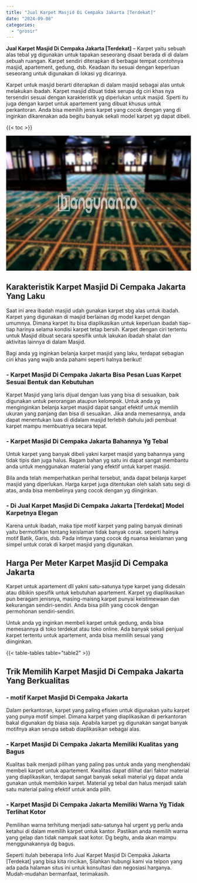 ```yaml
---
title: "Jual Karpet Masjid Di Cempaka Jakarta [Terdekat]"
date: "2024-09-08"
categories: 
  - "grosir"
---
```


**Jual Karpet Masjid Di Cempaka Jakarta \[Terdekat\]** – Karpet yaitu sebuah alas tebal yg digunakan untuk tapakan seseorang disaat berada di di dalam sebuah ruangan. Karpet sendiri diterapkan di berbagai tempat contohnya masjid, apartement, gedung, dsb. Keadaan itu sesuai dengan keperluan seseorang untuk digunakan di lokasi yg dicarinya.

Karpet untuk masjid berarti diterapkan di dalam masjid sebagai alas untuk melakukan ibadah. Karpet masjid dibuat tidak serupa dg ciri khas nya tersendiri sesuai dengan karakteristik yg diperlukan untuk masjid. Sperti itu juga dengan karpet untuk apartement yang dibuat khusus untuk perkantoran. Anda bisa memilih jenis karpet yang cocok dengan yang di inginkan dikarenakan ada begitu banyak sekali model karpet yg dapat dibeli.

{{< toc >}}

![Jual Karpet Masjid Di Cempaka Jakarta [Terdekat]](/images/grosir-karpet-murah-67.png)

## Karakteristik Karpet Masjid Di Cempaka Jakarta Yang Laku

Saat ini area ibadah masjid udah gunakan karpet sbg alas untuk ibadah. Karpet yang digunakan di masjid berlainan dg model karpet dengan umumnya. Dimana karpet itu bisa diaplikasikan untuk keperluan ibadah tiap-tiap harinya selama kondisi karpet tetap bersih. Karpet dengan ciri tertentu untuk Masjid dibuat secara spesifik untuk lakukan ibadah shalat dan aktivitas lainnya di dalam Masjid.

Bagi anda yg inginkan belanja karpet masjid yang laku, terdapat sebagian ciri khas yang wajib anda pahami seperti halnya berikut!

### \- Karpet Masjid Di Cempaka Jakarta Bisa Pesan Luas Karpet Sesuai Bentuk dan Kebutuhan

Karpet Masjid yang laris dijual dengan luas yang bisa di sesuaikan, baik digunakan untuk perorangan ataupun kelompok. Untuk anda yg menginginkan belanja karpet masjid dapat sangat efektif untuk memliih ukuran yang panjang dan bisa di sesuaikan. Jika anda memesannya, anda dapat menentukan luas di didalam masjid terlebih dahulu jadi pembuat karpet mampu membuatnya secara tepat.

### \- Karpet Masjid Di Cempaka Jakarta Bahannya Yg Tebal

Untuk karpet yang banyak dibeli yakni karpet masjid yang bahannya yang tidak tipis dan juga halus. Ragam bahan yg satu ini dapat sangat membantu anda untuk menggunakan material yang efektif untuk karpet masjid.

Bila anda telah memperhatikan perihal tersebut, anda dapat belanja karpet masjid yang diperlukan. Harga karpet juga ditentukan oleh salah satu segi di atas, anda bisa membelinya yang cocok dengan yg diinginkan.

### \- Di Jual Karpet Masjid Di Cempaka Jakarta \[Terdekat\] Model Karpetnya Elegan

Karena untuk ibadah, maka tipe motif karpet yang paling banyak diminati yaitu bermotifkan tentang keislaman tidak banyak corak. seperti halnya motif Batik, Garis, dsb. Pada intinya yang cocok dg nuansa keislaman yang simpel untuk corak di karpet masjid yang digunakan.

## Harga Per Meter Karpet Masjid Di Cempaka Jakarta

Karpet untuk apartement dll yakni satu-satunya type karpet yang didesain atau dibikin spesifik untuk kebutuhan apartement. Karpet yg diaplikasikan pun beragam jenisnya, masing-maisng karpet punyai keistimewaan dan kekurangan sendiri-sendiri. Anda bisa pilih yang cocok dengan permohonan sendiri-sendiri.

Untuk anda yg inginkan membeli karpet untuk gedung, anda bisa memesannya di toko terdekat atau toko online. Ada banyak sekali penjual karpet tertentu untuk apartement, anda bisa memilih sesuai yang diinginkan.

{{< table-tables table="table2" >}}

## Trik Memilih Karpet Masjid Di Cempaka Jakarta Yang Berkualitas

### \- motif Karpet Masjid Di Cempaka Jakarta

Dalam perkantoran, karpet yang paling efisien untuk digunakan yaitu karpet yang punya motif simpel. Dimana karpet yang diaplikasikan di perkantoran bakal digunakan dg biasa saja. Apabila karpet yg digunakan sangat banyak motifnya akan serupa sebab diaplikasikan sebagai alas.

### \- Karpet Masjid Di Cempaka Jakarta Memiliki Kualitas yang Bagus

Kualitas baik menjadi pilihan yang paling pas untuk anda yang menghendaki membeli karpet untuk apartement. Kwalitas dapat dilihat dari faktor material yang diaplikasikan, terdapat sangat banyak sekali material yg dapat anda gunakan untuk membikin karpet. Material yg tebal dan halus menjadi salah satu material paling efektif untuk anda pilih.

### \- Karpet Masjid Di Cempaka Jakarta Memiliki Warna Yg Tidak Terlihat Kotor

Pemilihan warna terhitung menjadi satu-satunya hal urgent yg perlu anda ketahui di dalam memilih karpet untuk kantor. Pastikan anda memilih warna yang gelap dan tidak nampak saat kotor. Dg begitu, anda akan mampu menggunakannya dg bagus.

Seperti itulah beberapa Info Jual Karpet Masjid Di Cempaka Jakarta \[Terdekat\] yang bisa kita rincikan, Silahkan hubungi kami via telpon yang ada pada halaman situs ini untuk konsultasi dan negosiasi harganya. Mudah-mudahan bermanfaat, terimakasih.
